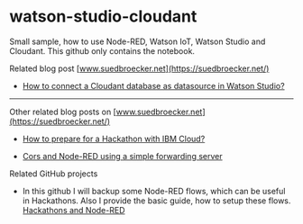# watson-studio-cloudant

Small sample, how to use Node-RED, Watson IoT, Watson Studio and Cloudant. This github only contains the notebook.

Related blog post [www.suedbroecker.net](https://suedbroecker.net/)

* [How to connect a Cloudant database as datasource in Watson Studio?](https://suedbroecker.net/2019/09/16/how-to-connect-a-cloudant-database-as-datasource-in-watson-studio/)

---

Other related blog posts on [www.suedbroecker.net](https://suedbroecker.net/)

* [How to prepare for a Hackathon with IBM Cloud?](https://suedbroecker.net/2019/02/11/how-to-prepare-for-a-hackathon-with-ibm-cloud/)

* [Cors and Node-RED using a simple forwarding server](https://suedbroecker.net/2019/03/13/cors-and-node-red-using-a-simple-forward-server/)

Related GitHub projects

* In this github I will backup some Node-RED flows, which can be useful in Hackathons. Also I provide the basic guide, how to setup these flows. [Hackathons and Node-RED](https://github.com/thomassuedbroecker/hackathons_and_node-red)

